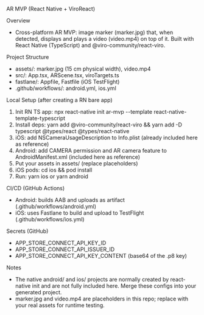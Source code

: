 AR MVP (React Native + ViroReact)

Overview
- Cross-platform AR MVP: image marker (marker.jpg) that, when detected, displays and plays a video (video.mp4) on top of it. Built with React Native (TypeScript) and @viro-community/react-viro.

Project Structure
- assets/: marker.jpg (15 cm physical width), video.mp4
- src/: App.tsx, ARScene.tsx, viroTargets.ts
- fastlane/: Appfile, Fastfile (iOS TestFlight)
- .github/workflows/: android.yml, ios.yml

Local Setup (after creating a RN bare app)
1) Init RN TS app: npx react-native init ar-mvp --template react-native-template-typescript
2) Install deps: yarn add @viro-community/react-viro && yarn add -D typescript @types/react @types/react-native
3) iOS: add NSCameraUsageDescription to Info.plist (already included here as reference)
4) Android: add CAMERA permission and AR camera feature to AndroidManifest.xml (included here as reference)
5) Put your assets in assets/ (replace placeholders)
6) iOS pods: cd ios && pod install
7) Run: yarn ios or yarn android

CI/CD (GitHub Actions)
- Android: builds AAB and uploads as artifact (.github/workflows/android.yml)
- iOS: uses Fastlane to build and upload to TestFlight (.github/workflows/ios.yml)

Secrets (GitHub)
- APP_STORE_CONNECT_API_KEY_ID
- APP_STORE_CONNECT_API_ISSUER_ID
- APP_STORE_CONNECT_API_KEY_CONTENT (base64 of the .p8 key)

Notes
- The native android/ and ios/ projects are normally created by react-native init and are not fully included here. Merge these configs into your generated project.
- marker.jpg and video.mp4 are placeholders in this repo; replace with your real assets for runtime testing.

